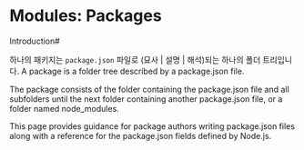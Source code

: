 # Modules: Packages

Introduction#

하나의 패키지는 `package.json` 파일로 (묘사 | 설명 | 해석)되는 하나의 폴더 트리입니다.
A package is a folder tree described by a package.json file.

The package consists of the folder containing the package.json file and all subfolders until the next folder containing another package.json file, or a folder named node_modules.

This page provides guidance for package authors writing package.json files along with a reference for the package.json fields defined by Node.js.
